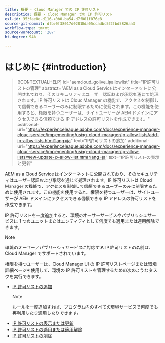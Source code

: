 ```yaml
---
title: 概要 - Cloud Manager での IP 許可リスト
description: 概要 - Cloud Manager での IP 許可リスト
exl-id: 352fae8e-d116-40b0-ba54-d7f001f076e8
source-git-commit: dfbd0f38017d02810da05ccadbc5f2fbd5826aa3
workflow-type: tm+mt
source-wordcount: '287'
ht-degree: 94%

---
```


# はじめに {#introduction}

>[!CONTEXTUALHELP]
>id="aemcloud_golive_ipallowlist"
>title="IP許可リストの管理"
>abstract="AEM as a Cloud Service はインターネットに公開されており、そのセキュリティはユーザー認証および承認を通じて処理されます。IP 許可リストは Cloud Manager の機能で、アクセスを制御して信頼できるユーザーのみに制限するために使用されます。この機能を使用すると、権限を持つユーザーは、サイトユーザーが AEM ドメインにアクセスできる信頼できる IP アドレスの許可リストを作成できます。"
>additional-url="https://experienceleague.adobe.com/docs/experience-manager-cloud-service/implementing/using-cloud-manager/ip-allow-lists/add-ip-allow-lists.html?lang=ja" text="IP許可リストの追加"
>additional-url="https://experienceleague.adobe.com/docs/experience-manager-cloud-service/implementing/using-cloud-manager/ip-allow-lists/view-update-ip-allow-list.html?lang=ja" text="IP許可リストの表示と更新"

AEM as a Cloud Service はインターネットに公開されており、そのセキュリティはユーザー認証および承認を通じて処理されます。IP 許可リストは Cloud Manager の機能で、アクセスを制御して信頼できるユーザーのみに制限するために使用されます。この機能を使用すると、権限を持つユーザーは、サイトユーザーが AEM ドメインにアクセスできる信頼できる IP アドレスの許可リストを作成できます。

IP 許可リストを一度追加すると、環境のオーサーサービスやパブリッシュサービスに 1 つのユニットまたはエンティティとして何度でも適用または適用解除できます。

>[!NOTE]
>環境のオーサー／パブリッシュサービスに対応する IP 許可リストの名前は、Cloud Manager でサポートされています。

権限を持つユーザーは、Cloud Manager UI の IP 許可リストページまたは環境詳細ページを使用して、環境の IP 許可リストを管理するための次のようなタスクを実行できます。

* [IP 許可リストの追加](/help/implementing/cloud-manager/ip-allow-lists/add-ip-allow-lists.md)
   >[!NOTE]
   > ルールを一度追加すれば、プログラム内のすべての環境サービスで何度でも再利用したり適用したりできます。
* [IP 許可リストの表示または更新](/help/implementing/cloud-manager/ip-allow-lists/view-update-ip-allow-list.md)
* [IP 許可リストの適用または適用解除](/help/implementing/cloud-manager/ip-allow-lists/apply-allow-list.md)
* [IP 許可リストの削除](/help/implementing/cloud-manager/ip-allow-lists/delete-ip-allow-list.md)
